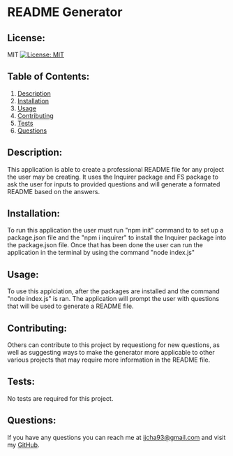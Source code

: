# README Generator
  ## License:
  MIT [![License: MIT](https://img.shields.io/badge/License-MIT-yellow.svg)](https://opensource.org/licenses/MIT)  
  ## Table of Contents:
  1. [Description](#description)
  2. [Installation](#installation)
  3. [Usage](#usage)
  4. [Contributing](#contributing)
  5. [Tests](#tests)
  6. [Questions](#questions)  
  ## Description:
  This application is able to create a professional README file for any project the user may be creating. It uses the Inquirer package and FS package to ask the user for inputs to provided questions and will generate a formated README based on the answers. 
  &nbsp;  
  ## Installation:
  To run this application the user must run "npm init" command to to set up a package.json file and the "npm i inquirer" to install the Inquirer package into the package.json file. Once that has been done the user can run the application in the terminal by using the command "node index.js"
  &nbsp;  
  ## Usage:
  To use this applciation, after the packages are installed and the command "node index.js" is ran. The application will prompt the user with questions that will be used to generate a README file.
  &nbsp;  
  ## Contributing:
  Others can contribute to this project by requestiong for new questions, as well as suggesting ways to make the generator more applicable to other various projects that may require more information in the README file.
  &nbsp;  
  ## Tests:
  No tests are required for this project. 
  &nbsp;  
   ## Questions:
  If you have any questions you can reach me at ijcha93@gmail.com and visit my [GitHub](https://www.github.com/Chazillaa).
  